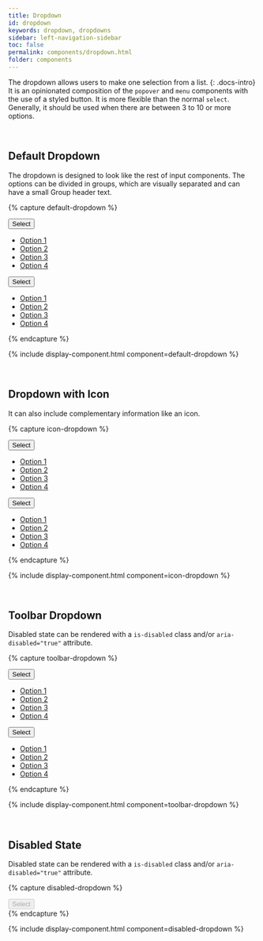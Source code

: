 ```yaml
---
title: Dropdown
id: dropdown
keywords: dropdown, dropdowns
sidebar: left-navigation-sidebar
toc: false
permalink: components/dropdown.html
folder: components
---
```


The dropdown allows users to make one selection from a list.
{: .docs-intro}
It is an opinionated composition of the `popover` and `menu` components with the use of a styled button. It is more flexible than the normal `select`. Generally, it should be used when there are between 3 to 10 or more options.

<br>

## Default Dropdown

The dropdown is designed to look like the rest of input components. The options can be divided in groups, which are visually separated and can have a small Group header text.

<style type="text/css">
.fd-popover {
    margin: 0 0 20px 0;
}
.fd-popover:last-child {
    margin-bottom: 0;
}
</style>
{% capture default-dropdown %}
<div class="fd-dropdown">
   <div class="fd-popover">
      <div class="fd-popover__control">
         <button class="fd-dropdown__control fd-button  " aria-controls="h0C6A325"
         aria-expanded="false" aria-haspopup="true">
         Select
         </button>
      </div>
      <div class="fd-popover__body fd-popover__body--no-arrow"  aria-hidden="true" id="h0C6A325">
         <nav class="fd-menu">
            <ul class="fd-menu__list">
               <li><a href="#" class="fd-menu__item">Option 1</a></li>
               <li><a href="#" class="fd-menu__item">Option 2</a></li>
               <li><a href="#" class="fd-menu__item">Option 3</a></li>
               <li><a href="#" class="fd-menu__item">Option 4</a></li>
            </ul>
         </nav>
      </div>
   </div>
</div>


<div class="fd-dropdown fd-dropdown--compact">
  <div class="fd-popover">
    <div class="fd-popover__control">
      <button class="fd-dropdown__control fd-button    fd-button--compact" aria-controls="dbkLJ896" aria-expanded="false" aria-haspopup="true">
          Select
      </button>
    </div>
    <div class="fd-popover__body fd-popover__body--no-arrow"  aria-hidden="true" id="dbkLJ896">
      <div class="fd-menu">
        <ul class="fd-menu__list">
          <li><a href="#" class="fd-menu__item">Option 1</a></li>
          <li><a href="#" class="fd-menu__item">Option 2</a></li>
          <li><a href="#" class="fd-menu__item">Option 3</a></li>
          <li><a href="#" class="fd-menu__item">Option 4</a></li>
        </ul>
      </div>
    </div>
  </div>
</div>
{% endcapture %}

{% include display-component.html component=default-dropdown %}

<br />

## Dropdown with Icon

It can also include complementary information like an icon.

{% capture icon-dropdown %}
<div class="fd-dropdown">
   <div class="fd-popover">
      <div class="fd-popover__control">
         <button class="fd-dropdown__control fd-button sap-icon--filter "
         aria-controls="sXq41189" aria-expanded="false" aria-haspopup="true">
         Select
         </button>
      </div>
      <div class="fd-popover__body fd-popover__body--no-arrow"  aria-hidden="true" id="sXq41189">
         <nav class="fd-menu">
            <ul class="fd-menu__list">
               <li><a href="#" class="fd-menu__item">Option 1</a></li>
               <li><a href="#" class="fd-menu__item">Option 2</a></li>
               <li><a href="#" class="fd-menu__item">Option 3</a></li>
               <li><a href="#" class="fd-menu__item">Option 4</a></li>
            </ul>
         </nav>
      </div>
   </div>
</div>

<div class="fd-dropdown fd-dropdown--compact">
   <div class="fd-popover">
      <div class="fd-popover__control">
         <button class="fd-dropdown__control fd-button  fd-button--compact sap-icon--filter "
         aria-controls="sXq411891" aria-expanded="false" aria-haspopup="true">
         Select
         </button>
      </div>
      <div class="fd-popover__body fd-popover__body--no-arrow"  aria-hidden="true" id="sXq411891">
         <nav class="fd-menu">
            <ul class="fd-menu__list">
               <li><a href="#" class="fd-menu__item">Option 1</a></li>
               <li><a href="#" class="fd-menu__item">Option 2</a></li>
               <li><a href="#" class="fd-menu__item">Option 3</a></li>
               <li><a href="#" class="fd-menu__item">Option 4</a></li>
            </ul>
         </nav>
      </div>
   </div>
</div>
{% endcapture %}

{% include display-component.html component=icon-dropdown %}


<br />

## Toolbar Dropdown

Disabled state can be rendered with a `is-disabled` class and/or `aria-disabled="true"` attribute.

{% capture toolbar-dropdown %}
<div class="fd-dropdown fd-dropdown--standard">
   <div class="fd-popover">
      <div class="fd-popover__control">
         <button class="fd-dropdown__control fd-button   fd-button--standard" aria-controls="Og5y3993"
         aria-expanded="false" aria-haspopup="true">
         Select
         </button>
      </div>
      <div class="fd-popover__body fd-popover__body--no-arrow"  aria-hidden="true" id="Og5y3993">
         <nav class="fd-menu">
            <ul class="fd-menu__list">
               <li><a href="#" class="fd-menu__item">Option 1</a></li>
               <li><a href="#" class="fd-menu__item">Option 2</a></li>
               <li><a href="#" class="fd-menu__item">Option 3</a></li>
               <li><a href="#" class="fd-menu__item">Option 4</a></li>
            </ul>
         </nav>
      </div>
   </div>
</div>

<div class="fd-dropdown fd-dropdown--standard fd-dropdown--compact">
   <div class="fd-popover">
      <div class="fd-popover__control">
         <button class="fd-dropdown__control fd-button   fd-button--standard fd-button--compact" aria-controls="Og5y399"
         aria-expanded="false" aria-haspopup="true">
         Select
         </button>
      </div>
      <div class="fd-popover__body fd-popover__body--no-arrow"  aria-hidden="true" id="Og5y399">
         <nav class="fd-menu">
            <ul class="fd-menu__list">
               <li><a href="#" class="fd-menu__item">Option 1</a></li>
               <li><a href="#" class="fd-menu__item">Option 2</a></li>
               <li><a href="#" class="fd-menu__item">Option 3</a></li>
               <li><a href="#" class="fd-menu__item">Option 4</a></li>
            </ul>
         </nav>
      </div>
   </div>
</div>
{% endcapture %}

{% include display-component.html component=toolbar-dropdown %}

<br />

## Disabled State

Disabled state can be rendered with a `is-disabled` class and/or `aria-disabled="true"` attribute.

{% capture disabled-dropdown %}
<div class="fd-dropdown">
   <div class="fd-popover">
      <div class="fd-popover__control">
         <button class="fd-dropdown__control fd-button sap-icon--filter " aria-controls="GEAva783"
         aria-expanded="false" aria-haspopup="true" disabled>
         Select
         </button>
      </div>
      <div class="fd-popover__body fd-popover__body--no-arrow"  aria-hidden="true" id="GEAva783">
      </div>
   </div>
</div>
{% endcapture %}

{% include display-component.html component=disabled-dropdown %}
